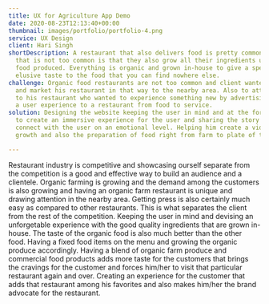 ```yaml
---
title: UX for Agriculture App Demo
date: 2020-08-23T12:13:40+00:00
thumbnail: images/portfolio/portfolio-4.png
service: UX Design
client: Hari Singh
shortDescription: A restaurant that also delivers food is pretty common. The thing
  that is not too common is that they also grow all their ingredients used for the 
  food produced. Everything is organic and grown in-house to give a special and an 
  elusive taste to the food that you can find nowhere else.
challenge: Organic food restaurants are not too common and client wanted to show
  and market his restaurant in that way to the nearby area. Also to attract the tourist
  to his restaurant who wanted to experience something new by advertising a video showcasing
  a user experience to a restaurant from food to service.
solution: Designing the website keeping the user in mind and at the forefront of desing concepts
  to create an immersive experience for the user and sharing the story of the the business to 
  connect with the user on an emotional level. Helping him create a video to showcase the 
  growth and also the preparation of food right from farm to plate of the user.

---
```

Restaurant industry is competitive and showcasing ourself separate from the competition is a good and effective way to build an audience and a clientele. Organic farming is growing and the demand among the customers is also growing and having an organic farm restaurant is unique and drawing attention in the nearby area. Getting press is also certainly much easy as compared to other restaurants. This is what separates the client from the rest of the competition. Keeping the user in mind and devising an unforgetable experience with the good quality ingredients that are grown in-house. The taste of the organic food is also much better than the other food. Having a fixed food items on the menu and growing the organic produce accordingly. Having a blend of organic farm produce and commercial food products adds more taste for the customers that brings the cravings for the customer and forces him/her to visit that particular restaurant again and over. Creating an experience for the customer that adds that restaurant among his favorites and also makes him/her the brand advocate for the restaurant.